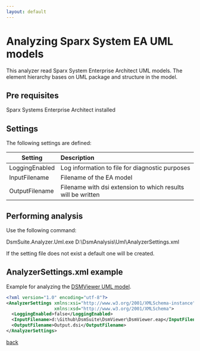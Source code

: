 ```yaml
---
layout: default
---
```

  
# Analyzing Sparx System EA UML models

This analyzer read Sparx System Enterprise Architect UML models. 
The element hierarchy bases on UML package and structure in the model.

## Pre requisites
Sparx Systems Enterprise Architect installed

## Settings

The following settings are defined:

| Setting           | Description                                                   | 
| ------------------|:--------------------------------------------------------------|
| LoggingEnabled    | Log information to file for diagnostic purposes               |
| InputFilename     | Filename of the EA model                                      |
| OutputFilename    | Filename with dsi extension to which results will be written  |

## Performing analysis

Use the following command:

DsmSuite.Analyzer.Uml.exe D:\DsmAnalysis\Uml\AnalyzerSettings.xml

If the setting file does not exist a default one will be created.

## AnalyzerSettings.xml example 

Example for analyzing the [DSMViewer UML model](https://github.com/dsmsuite/dsmsuite.github.io\uml_model\DsmViewer.eap).

```xml
<?xml version="1.0" encoding="utf-8"?>
<AnalyzerSettings xmlns:xsi="http://www.w3.org/2001/XMLSchema-instance" 
                  xmlns:xsd="http://www.w3.org/2001/XMLSchema">
  <LoggingEnabled>false</LoggingEnabled>
  <InputFilename>d:\Github\DsmSuite\DsmViewer\DsmViewer.eap</InputFilename>
  <OutputFilename>Output.dsi</OutputFilename>
</AnalyzerSettings>
```

[back](user_guide)
